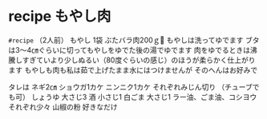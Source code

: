 # recipe もやし肉
`#recipe` 
（2人前）
もやし 1袋
ぶたバラ肉200ｇ
もやしは洗ってゆでます
ブタは3〜4㎝ぐらいに切ってもやしをゆでた後の湯でゆでます
肉をゆでるときは沸騰しすぎていより少しぬるい（80度ぐらいの感じ）のほうが柔らかく仕上がります
もやしも肉も私は茹で上げたまま水にはつけませんが そのへんはお好みで

タレは
ネギ2㎝
ショウガ1カケ
ニンニク1カケ
それぞれみじん切り
（チューブでも可）
しょうゆ 大さじ3
酒 小さじ1
白ごま 大さじ1
ラー油、ごま油、コシヨウ それぞれ少々
山椒の粉 好きなだけ